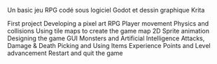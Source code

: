 Un basic jeu RPG codé sous logiciel Godot et dessin graphique Krita

First project
Developing a pixel art RPG
Player movement
Physics and collisions
Using tile maps to create the game map
2D Sprite animation
Designing the game GUI
Monsters and Artificial Intelligence
Attacks, Damage & Death
Picking and Using Items
Experience Points and Level advancement
Restart and quit the game
